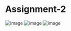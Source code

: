 # Assignment-2
![image](https://user-images.githubusercontent.com/81482031/122933320-2c79e400-d38c-11eb-9c7d-192b9ccb38c8.png)
![image](https://user-images.githubusercontent.com/81482031/122933727-85e21300-d38c-11eb-8edc-920d7e901fee.png)
![image](https://user-images.githubusercontent.com/81482031/122933980-bcb82900-d38c-11eb-9b4a-4b5595f5addd.png)

